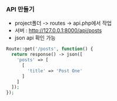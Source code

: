 ### API 만들기

- project폴더 -> routes -> api.php에서 작업
- 서버 : http://127.0.0.1:8000/api/posts
- json api 확인 가능

```php
Route::get('/posts', function() {
  return response() -> json([
    'posts' => [
      [
        'title' => 'Post One'
      ]
    ]
  ]);
});
```
